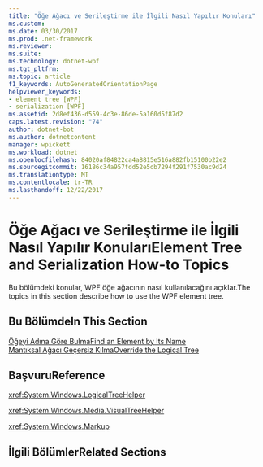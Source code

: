 ```yaml
---
title: "Öğe Ağacı ve Serileştirme ile İlgili Nasıl Yapılır Konuları"
ms.custom: 
ms.date: 03/30/2017
ms.prod: .net-framework
ms.reviewer: 
ms.suite: 
ms.technology: dotnet-wpf
ms.tgt_pltfrm: 
ms.topic: article
f1_keywords: AutoGeneratedOrientationPage
helpviewer_keywords:
- element tree [WPF]
- serialization [WPF]
ms.assetid: 2d8ef436-d559-4c3e-86de-5a160d5f87d2
caps.latest.revision: "74"
author: dotnet-bot
ms.author: dotnetcontent
manager: wpickett
ms.workload: dotnet
ms.openlocfilehash: 84020af84822ca4a8815e516a882fb15100b22e2
ms.sourcegitcommit: 16186c34a957fdd52e5db7294f291f7530ac9d24
ms.translationtype: MT
ms.contentlocale: tr-TR
ms.lasthandoff: 12/22/2017
---
```

# <a name="element-tree-and-serialization-how-to-topics"></a><span data-ttu-id="c4afa-102">Öğe Ağacı ve Serileştirme ile İlgili Nasıl Yapılır Konuları</span><span class="sxs-lookup"><span data-stu-id="c4afa-102">Element Tree and Serialization How-to Topics</span></span>
<span data-ttu-id="c4afa-103">Bu bölümdeki konular, WPF öğe ağacının nasıl kullanılacağını açıklar.</span><span class="sxs-lookup"><span data-stu-id="c4afa-103">The topics in this section describe how to use the WPF element tree.</span></span>  
  
## <a name="in-this-section"></a><span data-ttu-id="c4afa-104">Bu Bölümde</span><span class="sxs-lookup"><span data-stu-id="c4afa-104">In This Section</span></span>  
 [<span data-ttu-id="c4afa-105">Öğeyi Adına Göre Bulma</span><span class="sxs-lookup"><span data-stu-id="c4afa-105">Find an Element by Its Name</span></span>](../../../../docs/framework/wpf/advanced/how-to-find-an-element-by-its-name.md)  
 [<span data-ttu-id="c4afa-106">Mantıksal Ağacı Geçersiz Kılma</span><span class="sxs-lookup"><span data-stu-id="c4afa-106">Override the Logical Tree</span></span>](../../../../docs/framework/wpf/advanced/how-to-override-the-logical-tree.md)  
  
## <a name="reference"></a><span data-ttu-id="c4afa-107">Başvuru</span><span class="sxs-lookup"><span data-stu-id="c4afa-107">Reference</span></span>  
 <xref:System.Windows.LogicalTreeHelper>  
  
 <xref:System.Windows.Media.VisualTreeHelper>  
  
 <xref:System.Windows.Markup>  
  
## <a name="related-sections"></a><span data-ttu-id="c4afa-108">İlgili Bölümler</span><span class="sxs-lookup"><span data-stu-id="c4afa-108">Related Sections</span></span>
